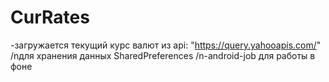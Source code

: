 # CurRates
-загружается текущий курс валют из api: "https://query.yahooapis.com/"
/nдля хранения данных SharedPreferences
/n-android-job для работы в фоне

